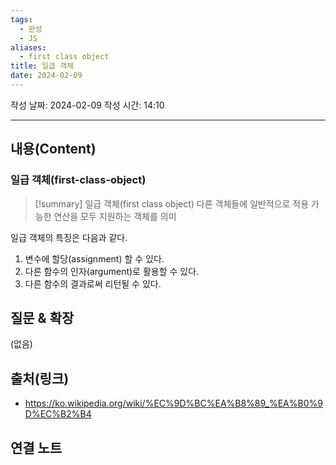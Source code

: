 ```yaml
---
tags:
  - 완성
  - JS
aliases:
  - first class object
title: 일급 객체
date: 2024-02-09
---
```

작성 날짜: 2024-02-09
작성 시간: 14:10


----
## 내용(Content)
### 일급 객체(first-class-object)
>[!summary] 일급 객체(first class object)
>다른 객체들에 일반적으로 적용 가능한 연산을 모두 지원하는 객체를 의미

일급 객체의 특징은 다음과 같다.

1. 변수에 할당(assignment) 할 수 있다.
2. 다른 함수의 인자(argument)로 활용할 수 있다.
3. 다른 함수의 결과로써 리턴될 수 있다.

## 질문 & 확장

(없음)

## 출처(링크)
- https://ko.wikipedia.org/wiki/%EC%9D%BC%EA%B8%89_%EA%B0%9D%EC%B2%B4

## 연결 노트










